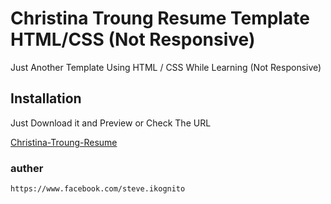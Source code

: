# Christina Troung Resume Template HTML/CSS (Not Responsive)

Just Another Template Using HTML / CSS While Learning (Not Responsive)

## Installation

Just Download it and Preview or Check The URL


[Christina-Troung-Resume](https://zo3rb.github.io/Christina-Troung-Resume/)

### auther
```
https://www.facebook.com/steve.ikognito
```
